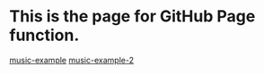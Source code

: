 # This is the page for GitHub Page function.

[music-example](lyric\music-example.html)
[music-example-2](lyric\music-example.md)
